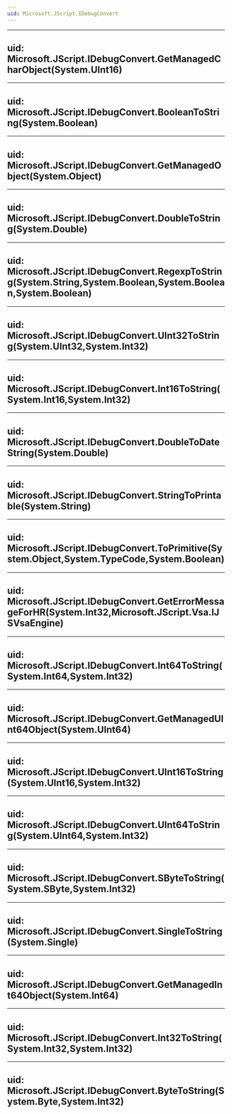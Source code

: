 ```yaml
---
uid: Microsoft.JScript.IDebugConvert
---
```


---
uid: Microsoft.JScript.IDebugConvert.GetManagedCharObject(System.UInt16)
---

---
uid: Microsoft.JScript.IDebugConvert.BooleanToString(System.Boolean)
---

---
uid: Microsoft.JScript.IDebugConvert.GetManagedObject(System.Object)
---

---
uid: Microsoft.JScript.IDebugConvert.DoubleToString(System.Double)
---

---
uid: Microsoft.JScript.IDebugConvert.RegexpToString(System.String,System.Boolean,System.Boolean,System.Boolean)
---

---
uid: Microsoft.JScript.IDebugConvert.UInt32ToString(System.UInt32,System.Int32)
---

---
uid: Microsoft.JScript.IDebugConvert.Int16ToString(System.Int16,System.Int32)
---

---
uid: Microsoft.JScript.IDebugConvert.DoubleToDateString(System.Double)
---

---
uid: Microsoft.JScript.IDebugConvert.StringToPrintable(System.String)
---

---
uid: Microsoft.JScript.IDebugConvert.ToPrimitive(System.Object,System.TypeCode,System.Boolean)
---

---
uid: Microsoft.JScript.IDebugConvert.GetErrorMessageForHR(System.Int32,Microsoft.JScript.Vsa.IJSVsaEngine)
---

---
uid: Microsoft.JScript.IDebugConvert.Int64ToString(System.Int64,System.Int32)
---

---
uid: Microsoft.JScript.IDebugConvert.GetManagedUInt64Object(System.UInt64)
---

---
uid: Microsoft.JScript.IDebugConvert.UInt16ToString(System.UInt16,System.Int32)
---

---
uid: Microsoft.JScript.IDebugConvert.UInt64ToString(System.UInt64,System.Int32)
---

---
uid: Microsoft.JScript.IDebugConvert.SByteToString(System.SByte,System.Int32)
---

---
uid: Microsoft.JScript.IDebugConvert.SingleToString(System.Single)
---

---
uid: Microsoft.JScript.IDebugConvert.GetManagedInt64Object(System.Int64)
---

---
uid: Microsoft.JScript.IDebugConvert.Int32ToString(System.Int32,System.Int32)
---

---
uid: Microsoft.JScript.IDebugConvert.ByteToString(System.Byte,System.Int32)
---
